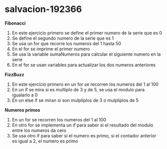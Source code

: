 # salvacion-192366
**Fibonacci**
1. En este ejercicio primero se define el primer numero de la serie que es 0
2. Se define el segundo numero de la serie que es 1
3. Se usa un for que recorre los numeros del 1 hasta 50
4. En el for se imprime el primer numero 
5. Se usa la variable sumaNumeros para calcular el siguiente numero en la serie 
6. En el for se usan variables para actualizar los dos numeros anteriores

**FizzBuzz**
1. En este ejercicio primero en un for se recorren los numeros del 1 al 100
2. En un if se mira si es multiplo de 3 y de 5, se usa el modulo para igualarlo a 0
3. En un else if se miran si son mulpliplos de 3 o mulpliplos de 5 

**Numeros primos**
1. En un for se recorren los numeros del 1 al 100
2. En otro for se implementa un if para saber si el resultado del modulo entre los numeros da cero 
3. Se usa otro if para saber si el numero es primo, si el contador anterior es igual a 2, el numero es primo